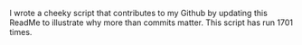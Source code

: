 I wrote a cheeky script that contributes to my Github by updating this ReadMe to illustrate why more than commits matter. This script has run 1701 times.